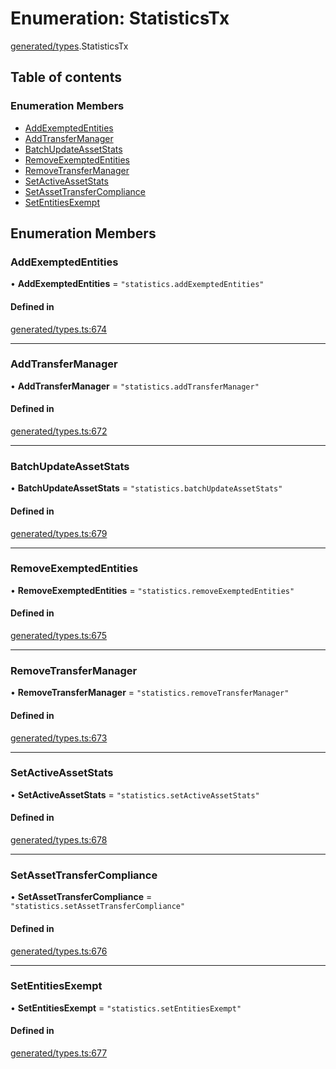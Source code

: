 # Enumeration: StatisticsTx

[generated/types](../wiki/generated.types).StatisticsTx

## Table of contents

### Enumeration Members

- [AddExemptedEntities](../wiki/generated.types.StatisticsTx#addexemptedentities)
- [AddTransferManager](../wiki/generated.types.StatisticsTx#addtransfermanager)
- [BatchUpdateAssetStats](../wiki/generated.types.StatisticsTx#batchupdateassetstats)
- [RemoveExemptedEntities](../wiki/generated.types.StatisticsTx#removeexemptedentities)
- [RemoveTransferManager](../wiki/generated.types.StatisticsTx#removetransfermanager)
- [SetActiveAssetStats](../wiki/generated.types.StatisticsTx#setactiveassetstats)
- [SetAssetTransferCompliance](../wiki/generated.types.StatisticsTx#setassettransfercompliance)
- [SetEntitiesExempt](../wiki/generated.types.StatisticsTx#setentitiesexempt)

## Enumeration Members

### AddExemptedEntities

• **AddExemptedEntities** = ``"statistics.addExemptedEntities"``

#### Defined in

[generated/types.ts:674](https://github.com/PolymeshAssociation/polymesh-sdk/blob/07b115c8/src/generated/types.ts#L674)

___

### AddTransferManager

• **AddTransferManager** = ``"statistics.addTransferManager"``

#### Defined in

[generated/types.ts:672](https://github.com/PolymeshAssociation/polymesh-sdk/blob/07b115c8/src/generated/types.ts#L672)

___

### BatchUpdateAssetStats

• **BatchUpdateAssetStats** = ``"statistics.batchUpdateAssetStats"``

#### Defined in

[generated/types.ts:679](https://github.com/PolymeshAssociation/polymesh-sdk/blob/07b115c8/src/generated/types.ts#L679)

___

### RemoveExemptedEntities

• **RemoveExemptedEntities** = ``"statistics.removeExemptedEntities"``

#### Defined in

[generated/types.ts:675](https://github.com/PolymeshAssociation/polymesh-sdk/blob/07b115c8/src/generated/types.ts#L675)

___

### RemoveTransferManager

• **RemoveTransferManager** = ``"statistics.removeTransferManager"``

#### Defined in

[generated/types.ts:673](https://github.com/PolymeshAssociation/polymesh-sdk/blob/07b115c8/src/generated/types.ts#L673)

___

### SetActiveAssetStats

• **SetActiveAssetStats** = ``"statistics.setActiveAssetStats"``

#### Defined in

[generated/types.ts:678](https://github.com/PolymeshAssociation/polymesh-sdk/blob/07b115c8/src/generated/types.ts#L678)

___

### SetAssetTransferCompliance

• **SetAssetTransferCompliance** = ``"statistics.setAssetTransferCompliance"``

#### Defined in

[generated/types.ts:676](https://github.com/PolymeshAssociation/polymesh-sdk/blob/07b115c8/src/generated/types.ts#L676)

___

### SetEntitiesExempt

• **SetEntitiesExempt** = ``"statistics.setEntitiesExempt"``

#### Defined in

[generated/types.ts:677](https://github.com/PolymeshAssociation/polymesh-sdk/blob/07b115c8/src/generated/types.ts#L677)
